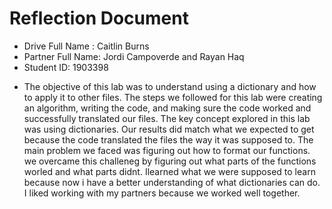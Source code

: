 # Reflection Document

* Drive Full Name  : Caitlin Burns
* Partner Full Name: Jordi Campoverde and Rayan Haq
* Student ID: 1903398

- The objective of this lab was to understand using a dictionary and how to apply it to other files. The steps we followed for this lab were creating an algorithm, writing the code, and making sure the code worked and successfully translated our files. The key concept explored in this lab was using dictionaries. Our results did match what we expected to get because the code translated the files the way it was supposed to. The main problem we faced was figuring out how to format our functions. we overcame this challeneg by figuring out what parts of the functions worled and what parts didnt. Ilearned what we were supposed to learn because now i have a better understanding of what dictionaries can do. I liked working with my partners because we worked well together. 
